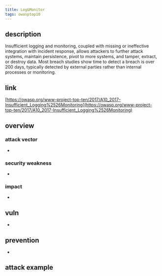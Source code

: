 ```yaml
---
title: Log&Monitor
tags: owasptop10
---
```


## description

Insufficient logging and monitoring, coupled with missing or ineffective integration with incident response, allows attackers to further attack systems, maintain persistence, pivot to more systems, and tamper, extract, or destroy data. Most breach studies show time to detect a breach is over 200 days, typically detected by external parties rather than internal processes or monitoring.

## link

[https://owasp.org/www-project-top-ten/2017/A10_2017-Insufficient_Logging%2526Monitoring](https://owasp.org/www-project-top-ten/2017/A10_2017-Insufficient_Logging%2526Monitoring)

## overview

### attack vector

* 

### security weakness

* 

### impact

* 

## vuln

* 

## prevention

* 

## attack example
